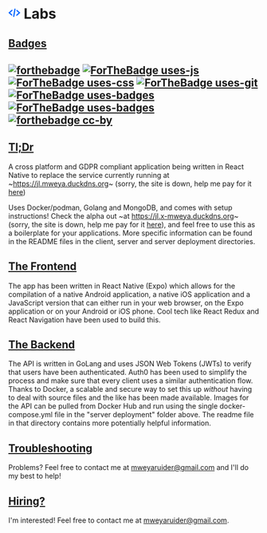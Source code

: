 # [![</>](https://github.com/Ninja243/Labs/blob/master/client/assets/code.svg)](https://jl.x-mweya.duckdns.org) Labs
## [Badges](https://forthebadge.com)
[![forthebadge](https://forthebadge.com/images/featured/featured-gluten-free.svg)](https://lmgtfy.com/?q=does+software+contain+gluten&iie=1)
[![ForTheBadge uses-js](http://ForTheBadge.com/images/badges/uses-js.svg)](https://www.reddit.com/r/ProgrammerHumor/comments/b252lc/javascript_pain/)
[![ForTheBadge uses-css](http://ForTheBadge.com/images/badges/uses-css.svg)](https://medium.com/carwow-product-engineering/is-css-condemned-to-suck-forever-64aeee146d36)
[![ForTheBadge uses-git](http://ForTheBadge.com/images/badges/uses-git.svg)](https://stevebennett.me/2012/02/24/10-things-i-hate-about-git/)
[![ForTheBadge uses-badges](http://ForTheBadge.com/images/badges/uses-badges.svg)](http://ForTheBadge.com)
[![ForTheBadge uses-badges](https://forthebadge.com/images/badges/made-with-go.svg)](https://www.freecodecamp.org/news/here-are-some-amazing-advantages-of-go-that-you-dont-hear-much-about-1af99de3b23a/)
[![forthebadge cc-by](http://ForTheBadge.com/images/badges/cc-by.svg)](https://creativecommons.org/licenses/by/4.0)
---
## [Tl;Dr](https://www.urbandictionary.com/define.php?term=TLDR)
A cross platform and GDPR compliant application being written in React Native to replace the service currently running at ~https://jl.mweya.duckdns.org~ (sorry, the site is down, help me pay for it [here](https://paypal.me/mweya))

Uses Docker/podman, Golang and MongoDB, and comes with setup instructions!
Check the alpha out ~at https://jl.x-mweya.duckdns.org~ (sorry, the site is down, help me pay for it [here](https://paypal.me/mweya)), and feel free to use this as a boilerplate for your applications. More specific information can be found in the README files in the client, server and server deployment directories.

## [The Frontend](https://www.urbandictionary.com/define.php?term=app)
The app has been written in React Native (Expo) which allows for the compilation of a native Android application, a native iOS application and a JavaScript version that can either run in your web browser, on the Expo application or on your Android or iOS phone. Cool tech like React Redux and React Navigation have been used to build this.

## [The Backend](https://www.urbandictionary.com/define.php?term=API)
The API is written in GoLang and uses JSON Web Tokens (JWTs) to verify that users have been authenticated. Auth0 has been used to simplify the process and make sure that every client uses a similar authentication flow. Thanks to Docker, a scalable and secure way to set this up *without* having to deal with source files and the like has been made available. Images for the API can be pulled from Docker Hub and run using the single docker-compose.yml file in the "server deployment" folder above.
The readme file in that directory contains more potentially helpful information.

## [Troubleshooting](https://www.urbandictionary.com/define.php?term=trouble%20shooting)
Problems? Feel free to contact me at mweyaruider@gmail.com and I'll do my best to help!

## [Hiring?](https://www.linkedin.com/in/mweyaruider/)
I'm interested! Feel free to contact me at mweyaruider@gmail.com.
